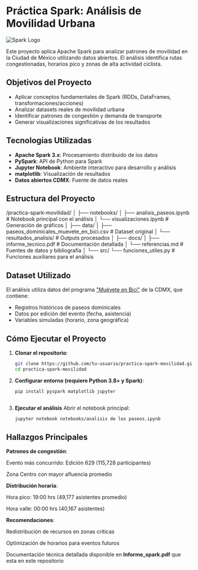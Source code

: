 # Práctica Spark: Análisis de Movilidad Urbana

![Spark Logo](https://spark.apache.org/images/spark-logo-trademark.png)

Este proyecto aplica Apache Spark para analizar patrones de movilidad en la Ciudad de México utilizando datos abiertos. El análisis identifica rutas congestionadas, horarios pico y zonas de alta actividad ciclista.

## Objetivos del Proyecto

- Aplicar conceptos fundamentales de Spark (RDDs, DataFrames, transformaciones/acciones)
- Analizar datasets reales de movilidad urbana
- Identificar patrones de congestión y demanda de transporte
- Generar visualizaciones significativas de los resultados

## Tecnologías Utilizadas

- **Apache Spark 3.x**: Procesamiento distribuido de los datos
- **PySpark**: API de Python para Spark
- **Jupyter Notebook**: Ambiente interactivo para desarrollo y análisis
- **matplotlib**: Visualización de resultados
- **Datos abiertos CDMX**: Fuente de datos reales

## Estructura del Proyecto
/practica-spark-movilidad/
│
├── notebooks/
│ ├── analisis_paseos.ipynb # Notebook principal con el análisis
│ └── visualizaciones.ipynb # Generación de gráficos
│
├── data/
│ ├── paseos_dominicales_muevete_en_bici.csv # Dataset original
│ └── resultados_analisis/ # Outputs procesados
│
├── docs/
│ ├── informe_tecnico.pdf # Documentación detallada
│ └── referencias.md # Fuentes de datos y bibliografía
│
└── src/
└── funciones_utiles.py # Funciones auxiliares para el análisis


## Dataset Utilizado

El análisis utiliza datos del programa ["Muévete en Bici"](https://datos.cdmx.gob.mx/) de la CDMX, que contiene:

- Registros históricos de paseos dominicales
- Datos por edición del evento (fecha, asistencia)
- Variables simuladas (horario, zona geográfica)

## Cómo Ejecutar el Proyecto

1. **Clonar el repositorio**:
   ```bash
   git clone https://github.com/tu-usuario/practica-spark-movilidad.git
   cd practica-spark-movilidad


2. **Configurar entorno (requiere Python 3.8+ y Spark)**:
   ```bash
   pip install pyspark matplotlib jupyter



3. **Ejecutar el análisis**
   Abrir el notebook principal:
   ```bash
   jupyter notebook notebooks/analisis de los paseos.ipynb

## Hallazgos Principales


**Patrones de congestión**:

Evento más concurrido: Edición 629 (115,728 participantes)

Zona Centro con mayor afluencia promedio

**Distribución horaria**:

Hora pico: 19:00 hrs (49,177 asistentes promedio)

Hora valle: 00:00 hrs (40,167 asistentes)

**Recomendaciones**:

Redistribución de recursos en zonas críticas

Optimización de horarios para eventos futuros


Documentación técnica detallada disponible en **Informe_spark.pdf** que esta en este repositorio






